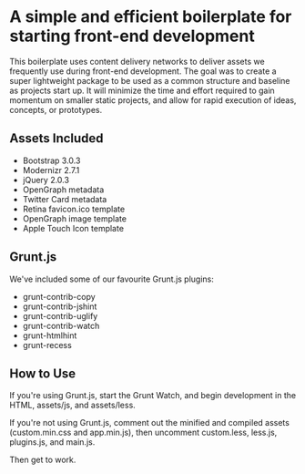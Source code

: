 # A simple and efficient boilerplate for starting front-end development
This boilerplate uses content delivery networks to deliver assets we frequently use during front-end development. The goal was to create a super lightweight package to be used as a common structure and baseline as projects start up. It will minimize the time and effort required to gain momentum on smaller static projects, and allow for rapid execution of ideas, concepts, or prototypes.

## Assets Included
- Bootstrap 3.0.3
- Modernizr 2.7.1
- jQuery 2.0.3
- OpenGraph metadata
- Twitter Card metadata
- Retina favicon.ico template
- OpenGraph image template
- Apple Touch Icon template

## Grunt.js
We've included some of our favourite Grunt.js plugins:
- grunt-contrib-copy
- grunt-contrib-jshint
- grunt-contrib-uglify
- grunt-contrib-watch
- grunt-htmlhint
- grunt-recess

## How to Use
If you're using Grunt.js, start the Grunt Watch, and begin development in the HTML, assets/js, and assets/less.

If you're not using Grunt.js, comment out the minified and compiled assets (custom.min.css and app.min.js), then uncomment custom.less, less.js, plugins.js, and main.js.

Then get to work.